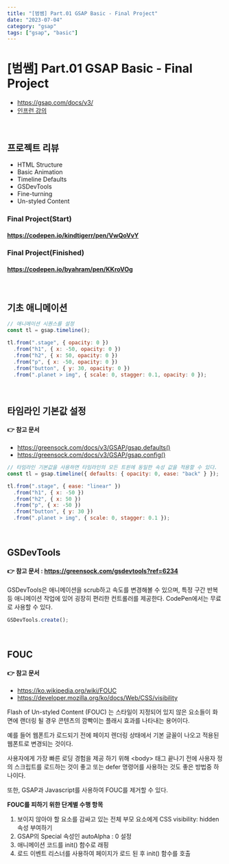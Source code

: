 ```yaml
---
title: "[범쌤] Part.01 GSAP Basic - Final Project"
date: "2023-07-04"
category: "gsap"
tags: ["gsap", "basic"]
---
```


# [범쌤] Part.01 GSAP Basic - Final Project

- <https://gsap.com/docs/v3/>
- [인프런 강의](https://www.inflearn.com/course/%EC%9B%B9-%EC%95%A0%EB%8B%88%EB%A7%A4%EC%9D%B4%EC%85%98-gsap-1/dashboard)

<br>

## 프로젝트 리뷰

- HTML Structure
- Basic Animation
- Timeline Defaults
- GSDevTools
- Fine-turning
- Un-styled Content

### Final Project(Start)

#### <https://codepen.io/kindtigerr/pen/VwQoVvY>

### Final Project(Finished)

#### <https://codepen.io/byahram/pen/KKroVOg>

<br>

## 기초 애니메이션

```javascript
// 애니메이션 시퀀스를 설정
const tl = gsap.timeline();

tl.from(".stage", { opacity: 0 })
  .from("h1", { x: -50, opacity: 0 })
  .from("h2", { x: 50, opacity: 0 })
  .from("p", { x: -50, opacity: 0 })
  .from("button", { y: 30, opacity: 0 })
  .from(".planet > img", { scale: 0, stagger: 0.1, opacity: 0 });
```

<br>

## 타임라인 기본값 설정

#### 👉 참고 문서

- <https://greensock.com/docs/v3/GSAP/gsap.defaults()>
- <https://greensock.com/docs/v3/GSAP/gsap.config()>

```javascript
// 타임라인 기본값을 사용하면 타임라인의 모든 트윈에 동일한 속성 값을 적용할 수 있다.
const tl = gsap.timeline({ defaults: { opacity: 0, ease: "back" } });

tl.from(".stage", { ease: "linear" })
  .from("h1", { x: -50 })
  .from("h2", { x: 50 })
  .from("p", { x: -50 })
  .from("button", { y: 30 })
  .from(".planet > img", { scale: 0, stagger: 0.1 });
```

<br>

## GSDevTools

#### 👉 참고 문서 : <https://greensock.com/gsdevtools?ref=6234>

GSDevTools은 애니메이션을 scrub하고 속도를 변경해볼 수 있으며, 특정 구간 반복등 애니메이션 작업에 있어 굉장히 편리한 컨트롤러를 제공한다. CodePen에서는 무료로 사용할 수 있다.

```javascript
GSDevTools.create();
```

<br>

## FOUC

#### 👉 참고 문서

- <https://ko.wikipedia.org/wiki/FOUC>
- <https://developer.mozilla.org/ko/docs/Web/CSS/visibility>

Flash of Un-styled Content (FOUC) 는 스타일이 지정되어 있지 않은 요소들이 화면에 랜더링 될 경우 콘텐츠의 깜빡이는 플래시 효과를 나타내는 용어이다.

예를 들어 웹폰트가 로드되기 전에 페이지 렌더링 상태에서 기본 글꼴이 나오고 적용된 웹폰트로 변경되는 것이다.

사용자에게 가장 빠른 로딩 경험을 제공 하기 위해 \<body> 태그 끝나기 전에 사용자 정의 스크립트를 로드하는 것이 좋고 또는 defer 명령어를 사용하는 것도 좋은 방법중 하나이다.

또한, GSAP과 Javascript를 사용하여 FOUC를 제거할 수 있다.

**FOUC를 피하기 위한 단계별 수행 항목**

1. 보이지 않아야 할 요소를 감싸고 있는 전체 부모 요소에게 CSS visibility: hidden 속성 부여하기
2. GSAP의 Special 속성인 autoAlpha : 0 설정
3. 애니메이션 코드를 init() 함수로 래핑
4. 로드 이벤트 리스너를 사용하여 페이지가 로드 된 후 init() 함수를 호출

<br>
